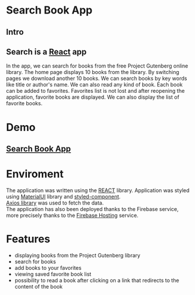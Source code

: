 # Search Book App

## Intro

## Search is a [React](https://reactjs.org/) app

In the app, we can search for books from the free Project Gutenberg online library. The home page displays 10 books from the library. By switching pages we download another 10 books.
We can search books by key words like title or author's name.
We can also read any kind of book.
Each book can be added to favorites. Favorites list is not lost and after reopening the application, favorite books are displayed. We can also display the list of favorite books.

# Demo

## [Search Book App](#)

# Enviroment

The application was written using the [REACT](https://reactjs.org/) library. Application was styled using [MaterialUI](https://mui.com/) library and [styled-component](https://styled-components.com/). <br/>
[Axios library](https://axios-http.com/) was used to fetch the data.<br/>
The application has also been deployed thanks to the Firebase service, more precisely thanks to the [Firebase Hosting](https://firebase.google.com/docs/hosting) service.

# Features

- displaying books from the Project Gutenberg library
- search for books
- add books to your favorites
- viewing saved favorite book list
- possibility to read a book after clicking on a link that redirects to the content of the book
